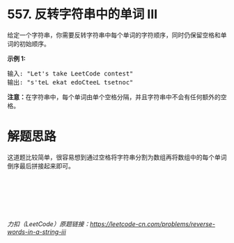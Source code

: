 # 557. 反转字符串中的单词 III

<div class="notranslate"><p>给定一个字符串，你需要反转字符串中每个单词的字符顺序，同时仍保留空格和单词的初始顺序。</p>

<p><strong>示例&nbsp;1:</strong></p>

<pre>输入: "Let's take LeetCode contest"
输出: "s'teL ekat edoCteeL tsetnoc"<strong><strong><strong>&nbsp;</strong></strong></strong>
</pre>

<p><strong><strong><strong><strong>注意：</strong></strong></strong></strong>在字符串中，每个单词由单个空格分隔，并且字符串中不会有任何额外的空格。</p>
</div>

# 解题思路
这道题比较简单，很容易想到通过空格将字符串分割为数组再将数组中的每个单词倒序最后拼接起来即可。

<br/>
<br/>
<br/>
<br/>
<br/>

*力扣（LeetCode）原题链接：https://leetcode-cn.com/problems/reverse-words-in-a-string-iii*
